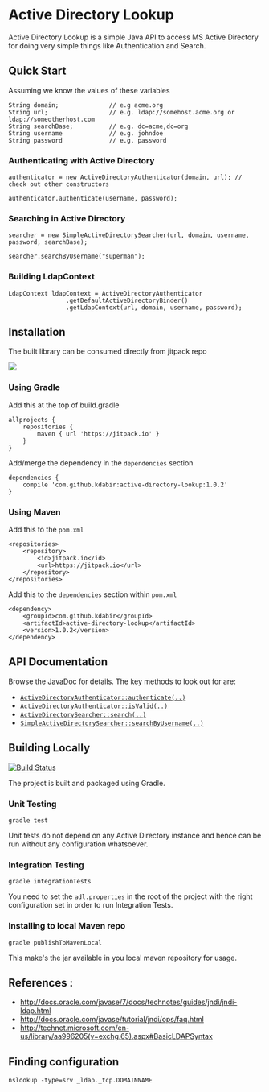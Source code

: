 Active Directory Lookup
=======================

Active Directory Lookup is a simple Java API to access MS Active Directory for doing very simple things like Authentication
and Search.

## Quick Start

Assuming we know the values of these variables 

    String domain;              // e.g acme.org
    String url;                 // e.g. ldap://somehost.acme.org or ldap://someotherhost.com
    String searchBase;          // e.g. dc=acme,dc=org
    String username             // e.g. johndoe
    String password             // e.g. password


### Authenticating with Active Directory

    authenticator = new ActiveDirectoryAuthenticator(domain, url); // check out other constructors
    
    authenticator.authenticate(username, password);


### Searching in Active Directory

    searcher = new SimpleActiveDirectorySearcher(url, domain, username, password, searchBase);

    searcher.searchByUsername("superman");

### Building LdapContext

    LdapContext ldapContext = ActiveDirectoryAuthenticator
                    .getDefaultActiveDirectoryBinder()
                    .getLdapContext(url, domain, username, password);


## Installation

The built library can be consumed directly from jitpack repo

[![](https://jitpack.io/v/kdabir/active-directory-lookup.svg)](https://jitpack.io/#kdabir/active-directory-lookup)


### Using Gradle

Add this at the top of build.gradle

    allprojects {
        repositories {
            maven { url 'https://jitpack.io' }
        }
    }
    
Add/merge the dependency in the `dependencies` section    

    dependencies {
	    compile 'com.github.kdabir:active-directory-lookup:1.0.2'
    }


### Using Maven


Add this to the `pom.xml`

    <repositories>
        <repository>
            <id>jitpack.io</id>
            <url>https://jitpack.io</url>
        </repository>
    </repositories>


Add this to the `dependencies` section within `pom.xml`

    <dependency>
        <groupId>com.github.kdabir</groupId>
        <artifactId>active-directory-lookup</artifactId>
        <version>1.0.2</version>
    </dependency>


## API Documentation

Browse the [JavaDoc](https://jitpack.io/com/github/kdabir/active-directory-lookup/1.0.2/javadoc/) for 
details. The key methods to look out for are: 
  
- [`ActiveDirectoryAuthenticator::authenticate(..)`](https://jitpack.io/com/github/kdabir/active-directory-lookup/1.0.2/javadoc/io/github/kdabir/adl/api/ActiveDirectoryAuthenticator.html#authenticate-java.lang.String-java.lang.String-) 
- [`ActiveDirectoryAuthenticator::isValid(..)`](https://jitpack.io/com/github/kdabir/active-directory-lookup/1.0.2/javadoc/io/github/kdabir/adl/api/ActiveDirectoryAuthenticator.html#isValid-java.lang.String-java.lang.String-)  
- [`ActiveDirectorySearcher::search(..)`](https://jitpack.io/com/github/kdabir/active-directory-lookup/1.0.2/javadoc/io/github/kdabir/adl/api/ActiveDirectorySearcher.html#search-io.github.kdabir.adl.api.filters.SearchFilter-)
- [`SimpleActiveDirectorySearcher::searchByUsername(..)`](https://jitpack.io/com/github/kdabir/active-directory-lookup/1.0.2/javadoc/io/github/kdabir/adl/api/SimpleActiveDirectorySearcher.html#searchByUsername-java.lang.String-)

## Building Locally

[![Build Status](https://travis-ci.org/kdabir/active-directory-lookup.svg)](https://travis-ci.org/kdabir/active-directory-lookup)

The project is built and packaged using Gradle.

### Unit Testing

`gradle test`

Unit tests do not depend on any Active Directory instance and hence can be run without any configuration whatsoever.

### Integration Testing

`gradle integrationTests`

You need to set the `adl.properties` in the root of the project with the right configuration set in order to run Integration
Tests.

### Installing to local Maven repo

`gradle publishToMavenLocal`

This make's the jar available in you local maven repository for usage.


## References :

* http://docs.oracle.com/javase/7/docs/technotes/guides/jndi/jndi-ldap.html
* http://docs.oracle.com/javase/tutorial/jndi/ops/faq.html
* http://technet.microsoft.com/en-us/library/aa996205(v=exchg.65).aspx#BasicLDAPSyntax


## Finding configuration


`nslookup -type=srv _ldap._tcp.DOMAINNAME`
